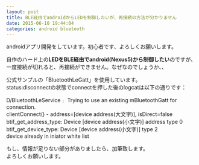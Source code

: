 ```yaml
---
layout: post
title: BLE経由でandroidからLEDを制御したいが、再接続の方法が分かりません
date: 2015-06-10 19:44:04
categories: android bluetooth
---
```

<p>androidアプリ開発をしています。初心者です、よろしくお願いします。</p>

<p>自作のハード上の<strong>LEDをBLE経由でandroid(Nexus5)から制御したい</strong>のですが、<br>
一度接続が切れると、再接続ができません。なぜなのでしょうか、、</p>

<p>公式サンプルの「BluetoothLeGatt」を使用しています。<br>
status:disconnectの状態でconnectを押した後のlogcatは以下の通りです：</p>

<p>D/BluetoothLeService﹕ Trying to use an existing mBluetoothGatt for connection.<br>
clientConnect() - address=[device address(大文字)], isDirect=false<br>
btif_get_address_type: Device [device address(小文字)] address type 0<br>
btif_get_device_type: Device [device address(小文字)] type 2<br>
device already in iniator white list</p>

<p>もし、情報が足りない部分がありましたら、加筆致します。<br>
よろしくお願いします。</p>
